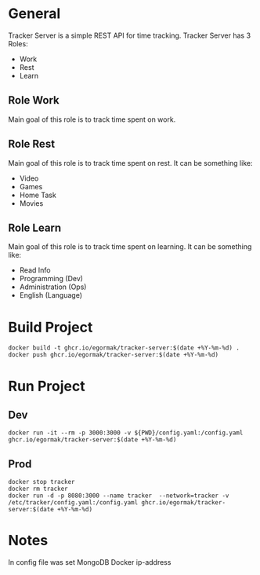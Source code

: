 # General
Tracker Server is a simple REST API for time tracking.
Tracker Server has 3 Roles:
- Work
- Rest
- Learn

## Role Work
Main goal of this role is to track time spent on work.
## Role Rest
Main goal of this role is to track time spent on rest.
It can be something like:
- Video
- Games
- Home Task
- Movies
## Role Learn
Main goal of this role is to track time spent on learning.
It can be something like:
- Read Info
- Programming (Dev)
- Administration (Ops)
- English (Language)

# Build Project
```shell
docker build -t ghcr.io/egormak/tracker-server:$(date +%Y-%m-%d) .
docker push ghcr.io/egormak/tracker-server:$(date +%Y-%m-%d)
```

# Run Project
## Dev
```shell
docker run -it --rm -p 3000:3000 -v ${PWD}/config.yaml:/config.yaml ghcr.io/egormak/tracker-server:$(date +%Y-%m-%d)
```
## Prod
```shell
docker stop tracker
docker rm tracker
docker run -d -p 8080:3000 --name tracker  --network=tracker -v /etc/tracker/config.yaml:/config.yaml ghcr.io/egormak/tracker-server:$(date +%Y-%m-%d)
```

# Notes
In config file was set MongoDB Docker ip-address